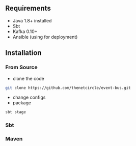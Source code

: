 ## Requirements

- Java 1.8+ installed
- Sbt
- Kafka 0.10+
- Ansible (using for deployment)

## Installation

### From Source

- clone the code
```bash
git clone https://github.com/thenetcircle/event-bus.git
```
- change configs
- package
```bash
sbt stage
```

### Sbt

### Maven